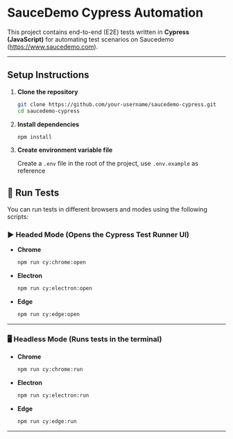 # SauceDemo Cypress Automation

This project contains end-to-end (E2E) tests written in **Cypress (JavaScript)** for automating test scenarios on Saucedemo (https://www.saucedemo.com).

---

## Setup Instructions

1. **Clone the repository**

   ```bash
   git clone https://github.com/your-username/saucedemo-cypress.git
   cd saucedemo-cypress
   ```

2. **Install dependencies**

   ```bash
   npm install
   ```

3. **Create environment variable file**

   Create a `.env` file in the root of the project, use `.env.example` as reference

## 🚀 Run Tests

You can run tests in different browsers and modes using the following scripts:

### ▶️ Headed Mode (Opens the Cypress Test Runner UI)

- **Chrome**

  ```bash
  npm run cy:chrome:open
  ```

- **Electron**

  ```bash
  npm run cy:electron:open
  ```

- **Edge**
  ```bash
  npm run cy:edge:open
  ```

---

### 🖥 Headless Mode (Runs tests in the terminal)

- **Chrome**

  ```bash
  npm run cy:chrome:run
  ```

- **Electron**

  ```bash
  npm run cy:electron:run
  ```

- **Edge**
  ```bash
  npm run cy:edge:run
  ```

---
